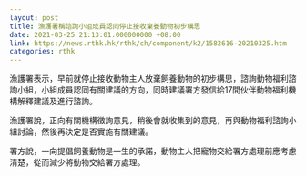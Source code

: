 ```yaml
---
layout: post
title: 漁護署稱諮詢小組成員認同停止接收棄養動物初步構思
date: 2021-03-25 21:13:01.000000000 +08:00
link: https://news.rthk.hk/rthk/ch/component/k2/1582616-20210325.htm
categories: rthk
---
```


漁護署表示，早前就停止接收動物主人放棄飼養動物的初步構思，諮詢動物福利諮詢小組，小組成員認同有關建議的方向，同時建議署方發信給17間伙伴動物福利機構解釋建議及進行諮詢。

漁護署說，正向有關機構徵詢意見，稍後會就收集到的意見，再與動物福利諮詢小組討論，然後再決定是否實施有關建議。

署方說，一向提倡飼養動物是一生的承諾，動物主人把寵物交給署方處理前應考慮清楚，從而減少將動物交給署方處理。
